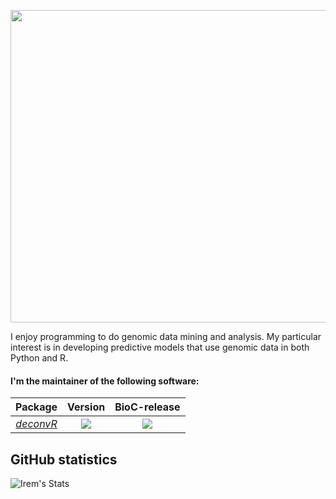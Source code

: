 
<a href="url"><img src="https://media.giphy.com/media/DUQwzXb64bU0ynjbqe/giphy.gif?cid=790b76117a1d464bb2cd3ca9ad147c79f15f9211a0c08d3c&rid=giphy.gif&ct=g" align="center" height="500" width="800" ></a>


I enjoy programming to do genomic data mining and analysis. My particular interest is in developing predictive models that use genomic data in both Python and R. 

#### I'm the maintainer of the following software:

| Package | Version | BioC-release |
|:----------------:|:----------------:|:----------------:|
| [_deconvR_](https://github.com/BIMSBbioinfo/deconvR) | [![](https://img.shields.io/badge/release%20version-1.0.1-green.svg)](https://www.bioconductor.org/packages/deconvR) |[![](http://bioconductor.org/shields/build/release/bioc/deconvR.svg)](http://bioconductor.org/checkResults/release/bioc-LATEST/deconvR)

## GitHub statistics

![Irem's Stats](https://github-readme-stats.vercel.app/api?username=igunduz&show_icons=true&count_private=true&theme=radical) 

